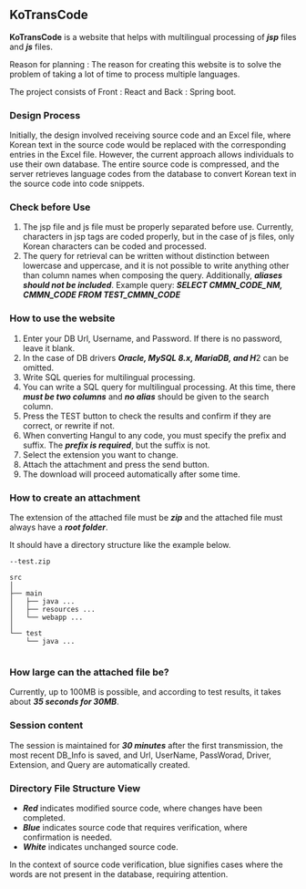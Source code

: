 ## KoTransCode
**KoTransCode** is a website that helps with multilingual processing of ***jsp*** files and ***js*** files.

Reason for planning : The reason for creating this website is to solve the problem of taking a lot of time to process multiple languages.

The project consists of Front : React and Back : Spring boot.

### Design Process
Initially, the design involved receiving source code and an Excel file, where Korean text in the source code would be replaced with the corresponding entries in the Excel file.
However, the current approach allows individuals to use their own database.
The entire source code is compressed, and the server retrieves language codes from the database to convert Korean text in the source code into code snippets.

### Check before Use
1. The jsp file and js file must be properly separated before use. Currently, characters in jsp tags are coded properly, but in the case of js files, only Korean characters can be coded and processed.
2. The query for retrieval can be written without distinction between lowercase and uppercase, and it is not possible to write anything other than column names when composing the query. Additionally, ***aliases should not be included***. Example query: ***SELECT CMMN_CODE_NM, CMMN_CODE FROM TEST_CMMN_CODE***

### How to use the website
1. Enter your DB Url, Username, and Password. If there is no password, leave it blank.
2. In the case of DB drivers ***Oracle, MySQL 8.x, MariaDB, and H***2 can be omitted.
3. Write SQL queries for multilingual processing.
4. You can write a SQL query for multilingual processing. At this time, there ***must be two columns*** and ***no alias*** should be given to the search column.
5. Press the TEST button to check the results and confirm if they are correct, or rewrite if not.
6. When converting Hangul to any code, you must specify the prefix and suffix. The ***prefix is ​​required***, but the suffix is ​​not.
7. Select the extension you want to change.
8. Attach the attachment and press the send button.
9. The download will proceed automatically after some time.

### How to create an attachment
The extension of the attached file must be ***zip*** and the attached file must always have a ***root folder***.

It should have a directory structure like the example below.

```
--test.zip

src
│
├── main
│   ├── java ...
│   ├── resources ...  
│   └── webapp ...       
│               
└── test
    └── java ...
             
```


### How large can the attached file be?
Currently, up to 100MB is possible, and according to test results, it takes about ***35 seconds for 30MB***.

### Session content
The session is maintained for ***30 minutes*** after the first transmission, the most recent DB_Info is saved, and Url, UserName, PassWorad, Driver, Extension, and Query are automatically created.

### Directory File Structure View
- ***Red*** indicates modified source code, where changes have been completed.
- ***Blue*** indicates source code that requires verification, where confirmation is needed.
- ***White*** indicates unchanged source code.
  
In the context of source code verification, blue signifies cases where the words are not present in the database, requiring attention.
